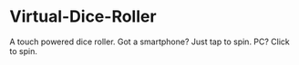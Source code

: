 # Virtual-Dice-Roller
A touch powered dice roller. Got a smartphone? Just tap to spin. PC? Click to spin.
